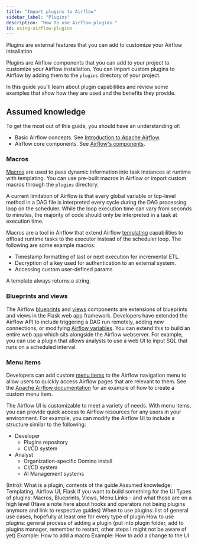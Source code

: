 ```yaml
---
title: "Import plugins to Airflow"
sidebar_label: "Plugins"
description: "How to use Airflow plugins."
id: using-airflow-plugins
---
```


Plugins are external features that you can add to customize your Airflow intsallation

Plugins are Airflow components that you can add to your project to customize your Airflow installation. You can import custom plugins to Airflow by adding them to the `plugins` directory of your project. 

In this guide you'll learn about plugin capabilities and review some examples that show how they are used and the benefits they provide.

## Assumed knowledge

To get the most out of this guide, you should have an understanding of:

- Basic Airflow concepts. See [Introduction to Apache Airflow](intro-to-airflow.md).
- Airflow core components. See [Airflow's components](airflow-components.md).

### Macros

[Macros](https://airflow.apache.org/docs/apache-airflow/stable/templates-ref.html#macros) are used to pass dynamic information into task instances at runtime with templating. You can use pre-built macros in Airflow or import custom macros through the `plugins` directory. 

A current limitation of Airflow is that every global variable or top-level method in a DAG file is interpreted every cycle during the DAG processing loop on the scheduler. While the loop execution time can vary from seconds to minutes, the majority of code should only be interpreted in a task at execution time.

Macros are a tool in Airflow that extend Airflow [templating](https://airflow.apache.org/tutorial.html#templating-with-jinja) capabilities to offload runtime tasks to the executor instead of the scheduler loop. The following are some example macros:

- Timestamp formatting of last or next execution for incremental ETL.
- Decryption of a key used for authentication to an external system.
- Accessing custom user-defined params

A template always returns a string.

### Blueprints and views

The Airflow [blueprints](http://flask.pocoo.org/docs/0.12/blueprints/) and [views](http://flask.pocoo.org/docs/0.12/views/) components are extensions of blueprints and views in the Flask web app framework. Developers have extended the Airflow API to include triggering a DAG run remotely, adding new connections, or modifying [Airflow variables](https://airflow.apache.org/docs/apache-airflow/stable/concepts.html). You can extend this to build an entire web app which sits alongside the Airflow webserver. For example, you can use a plugin that allows analysts to use a web UI to input SQL that runs on a scheduled interval.

### Menu items

Developers can add custom [menu items](https://github.com/mik-laj/airflow/blob/10e2a88bdc9668931cebe46deb178ab2315d6e52/airflow/plugins_manager.py#L136 ) to the Airflow navigation menu to allow users to quickly access Airflow pages that are relevant to them. See the [Apache Airflow documentation](https://airflow.apache.org/docs/apache-airflow/stable/plugins.html#example) for an example of how to create a custom menu item. 

The Airflow UI is customizable to meet a variety of needs. With menu items, you can provide quick access to Airflow resources for any users in your environment. For example, you can modify the Airflow UI to include a structure similar to the following:

- Developer
    - Plugins repository
    - CI/CD system
- Analyst
    - Organization-specific Domino install
    - CI/CD system
    - AI Management systems



(Intro): What is a plugin, contents of the guide
Assumed knowledge: Templating, Airflow UI, Flask if you want to build something for the UI
Types of plugins: Macros, Blueprints, Views, Menu Links - and what those are on a high level (Have a note here about hooks and operators not being plugins anymore and link to respective guides)
When to use plugins: list of general use cases, hopefully at least one for every type of plugin
How to use plugins: general process of adding a plugin (put into plugin folder, add to plugins manager, remember to restart, other steps I might not be aware of yet)
Example: How to add a macro
Example: How to add a change to the UI